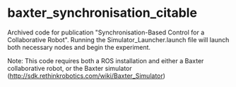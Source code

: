 # baxter_synchronisation_citable

Archived code for publication "Synchronisation-Based Control for a Collaborative Robot". Running the Simulator_Launcher.launch file will launch both necessary nodes and begin the experiment.

Note: This code requires both a ROS installation and either a Baxter collaborative robot, or the Baxter simulator (http://sdk.rethinkrobotics.com/wiki/Baxter_Simulator)
